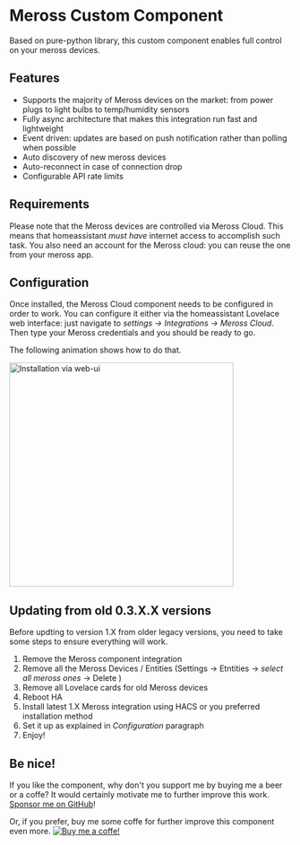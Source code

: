 # Meross Custom Component
Based on pure-python library, this custom component enables full control on your meross devices. 

## Features
* Supports the majority of Meross devices on the market: from power plugs to light bulbs to temp/humidity sensors
* Fully async architecture that makes this integration run fast and lightweight 
* Event driven: updates are based on push notification rather than polling when possible 
* Auto discovery of new meross devices
* Auto-reconnect in case of connection drop
* Configurable API rate limits

## Requirements
Please note that the Meross devices are controlled via Meross Cloud. This means that homeassistant 
*must have* internet access to accomplish such task. You also need an account for the Meross cloud: 
you can reuse the one from your meross app.

## Configuration
Once installed, the Meross Cloud component needs to be configured in order to work.
You can configure it either via the homeassistant Lovelace web interface: just navigate to 
_settings -> Integrations -> Meross Cloud_. Then type your Meross credentials and you should
be ready to go. 

The following animation shows how to do that.

<a href="https://raw.githubusercontent.com/albertogeniola/meross-homeassistant/master/docs/source/images/components/meross_cloud/install-via-webui.gif">
<img src="https://raw.githubusercontent.com/albertogeniola/meross-homeassistant/master/docs/source/images/components/meross_cloud/install-via-webui.gif" alt="Installation via web-ui" width=400>
</a>

## Updating from old 0.3.X.X versions
Before updting to version 1.X from older legacy versions, you need to take some steps to ensure everything will work.
1. Remove the Meross component integration
1. Remove all the Meross Devices / Entities (Settings -> Etntities -> _select all meross ones_ -> Delete )
1. Remove all Lovelace cards for old Meross devices 
1. Reboot HA
1. Install latest 1.X Meross integration using HACS or you preferred installation method
1. Set it up as explained in _Configuration_ paragraph
1. Enjoy!

## Be nice!
If you like the component, why don't you support me by buying me a beer or a coffe?
It would certainly motivate me to further improve this work. [Sponsor me on GitHub](https://github.com/sponsors/albertogeniola)!

Or, if you prefer, buy me some coffe for further improve this component even more. 
[![Buy me a coffe!](https://www.buymeacoffee.com/assets/img/custom_images/black_img.png)](https://www.buymeacoffee.com/albertogeniola)
